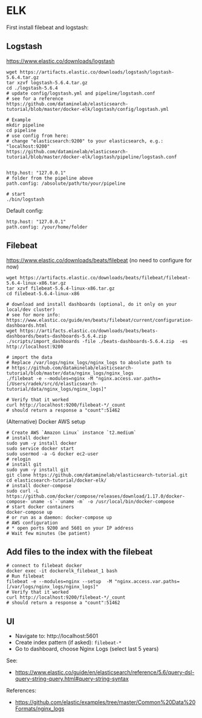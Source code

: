 # ELK

First install filebeat and logstash:

## Logstash
https://www.elastic.co/downloads/logstash
```
wget https://artifacts.elastic.co/downloads/logstash/logstash-5.6.4.tar.gz
tar xzvf logstash-5.6.4.tar.gz
cd ./logstash-5.6.4
# update config/logstash.yml and pipeline/logstash.conf
# see for a reference
https://github.com/dataminelab/elasticsearch-tutorial/blob/master/docker-elk/logstash/config/logstash.yml

# Example
mkdir pipeline
cd pipeline
# use config from here:
# change "elasticsearch:9200" to your elasticsearch, e.g.: "localhost:9200"
https://github.com/dataminelab/elasticsearch-tutorial/blob/master/docker-elk/logstash/pipeline/logstash.conf


http.host: "127.0.0.1"
# folder from the pipeline above
path.config: /absolute/path/to/your/pipeline

# start
./bin/logstash
```

Default config:
```
http.host: "127.0.0.1"
path.config: /your/home/folder
```

## Filebeat
https://www.elastic.co/downloads/beats/filebeat
(no need to configure for now)

```
wget https://artifacts.elastic.co/downloads/beats/filebeat/filebeat-5.6.4-linux-x86.tar.gz
tar xzvf filebeat-5.6.4-linux-x86.tar.gz
cd filebeat-5.6.4-linux-x86

# download and install dashboards (optional, do it only on your local/dev cluster)
# see for more info: https://www.elastic.co/guide/en/beats/filebeat/current/configuration-dashboards.html
wget https://artifacts.elastic.co/downloads/beats/beats-dashboards/beats-dashboards-5.6.4.zip
./scripts/import_dashboards -file ./beats-dashboards-5.6.4.zip  -es http://localhost:9200

# import the data
# Replace /var/logs/nginx_logs/nginx_logs to absolute path to
# https://github.com/dataminelab/elasticsearch-tutorial/blob/master/data/nginx_logs/nginx_logs
./filebeat -e --modules=nginx -M "nginx.access.var.paths=[/Users/radek/src/d/elasticsearch-tutorial/data/nginx_logs/nginx_logs]"

# Verify that it worked
curl http://localhost:9200/filebeat-*/_count
# should return a response a "count":51462
```

(Alternative) Docker AWS setup
```
# Create AWS `Amazon Linux` instance `t2.medium`
# install docker
sudo yum -y install docker
sudo service docker start
sudo usermod -a -G docker ec2-user
# relogin
# install git
sudo yum -y install git
git clone https://github.com/dataminelab/elasticsearch-tutorial.git
cd elasticsearch-tutorial/docker-elk/
# install docker-compose
sudo curl -L https://github.com/docker/compose/releases/download/1.17.0/docker-compose-`uname -s`-`uname -m` -o /usr/local/bin/docker-compose
# start docker containers
docker-compose up
# or run as a daemon: docker-compose up
# AWS configuration
# * open ports 9200 and 5601 on your IP address
# Wait few minutes (be patient)
```

## Add files to the index with the filebeat
```
# connect to filebeat docker
docker exec -it dockerelk_filebeat_1 bash
# Run filebeat
filebeat -e --modules=nginx --setup  -M "nginx.access.var.paths=[/var/logs/nginx_logs/nginx_logs]"
# Verify that it worked
curl http://localhost:9200/filebeat-*/_count
# should return a response a "count":51462
```

## UI

* Navigate to: http://localhost:5601
* Create index pattern (if asked): `filebeat-*`
* Go to dashboard, choose Nginx Logs (select last 5 years)

See:
* https://www.elastic.co/guide/en/elasticsearch/reference/5.6/query-dsl-query-string-query.html#query-string-syntax

References:
* https://github.com/elastic/examples/tree/master/Common%20Data%20Formats/nginx_logs